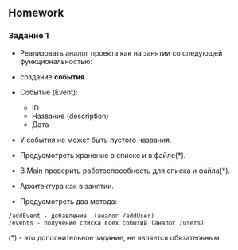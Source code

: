 ##  Homework

### Задание 1
* Реализовать аналог проекта как на занятии со следующей функциональностью:
- создание **события**.

* Событие (Event):
    * ID
    * Название (description)
    * Дата

* У события не может быть пустого названия.
* Предусмотреть хранение в списке и в файле(*).
* В Main проверить работоспособность для списка и файла(*).
* Архитектура как в занятии.

* Предусмотреть два метода:
```
/addEvent - добавление  (аналог /addUser)
/events - получение списка всех событий (аналог /users)
```
(*) - это дополнительное задание, не является обязательным.


